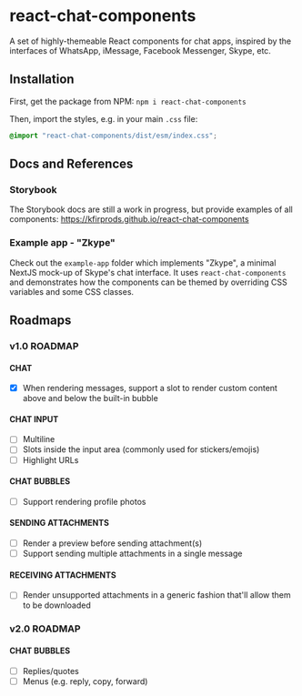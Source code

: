 # react-chat-components

A set of highly-themeable React components for chat apps, inspired by the interfaces of WhatsApp, iMessage, Facebook Messenger, Skype, etc.

## Installation

First, get the package from NPM:
`npm i react-chat-components`

Then, import the styles, e.g. in your main `.css` file:

```css
@import "react-chat-components/dist/esm/index.css";
```

## Docs and References

### Storybook

The Storybook docs are still a work in progress, but provide examples of all components:
https://kfirprods.github.io/react-chat-components

### Example app - "Zkype"

Check out the `example-app` folder which implements "Zkype", a minimal NextJS mock-up of Skype's chat interface. It uses `react-chat-components` and demonstrates how the components can be themed by overriding CSS variables and some CSS classes.

## Roadmaps

### v1.0 ROADMAP

#### CHAT

- [x] When rendering messages, support a slot to render custom content above and below the built-in bubble

#### CHAT INPUT

- [ ] Multiline
- [ ] Slots inside the input area (commonly used for stickers/emojis)
- [ ] Highlight URLs

#### CHAT BUBBLES

- [ ] Support rendering profile photos

#### SENDING ATTACHMENTS

- [ ] Render a preview before sending attachment(s)
- [ ] Support sending multiple attachments in a single message

#### RECEIVING ATTACHMENTS

- [ ] Render unsupported attachments in a generic fashion that'll allow them to be downloaded

### v2.0 ROADMAP

#### CHAT BUBBLES

- [ ] Replies/quotes
- [ ] Menus (e.g. reply, copy, forward)
